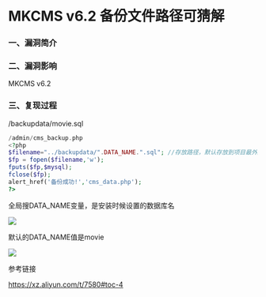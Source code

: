# MKCMS v6.2 备份文件路径可猜解

### 一、漏洞简介

### 二、漏洞影响

MKCMS v6.2

### 三、复现过程

/backupdata/movie.sql


```php
/admin/cms_backup.php
<?php
$filename="../backupdata/".DATA_NAME.".sql"; //存放路径，默认存放到项目最外层
$fp = fopen($filename,'w');
fputs($fp,$mysql);
fclose($fp);
alert_href('备份成功!','cms_data.php');
?>
```

全局搜DATA_NAME变量，是安装时候设置的数据库名

![](images/15891871834174.png)


默认的DATA_NAME值是movie

![](images/15891871903545.png)


参考链接

https://xz.aliyun.com/t/7580#toc-4